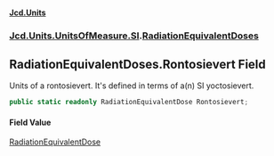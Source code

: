 #### [Jcd.Units](index.md 'index')
### [Jcd.Units.UnitsOfMeasure.SI](Jcd.Units.UnitsOfMeasure.SI.md 'Jcd.Units.UnitsOfMeasure.SI').[RadiationEquivalentDoses](Jcd.Units.UnitsOfMeasure.SI.RadiationEquivalentDoses.md 'Jcd.Units.UnitsOfMeasure.SI.RadiationEquivalentDoses')

## RadiationEquivalentDoses.Rontosievert Field

Units of a rontosievert. It's defined in terms of a(n) SI yoctosievert.

```csharp
public static readonly RadiationEquivalentDose Rontosievert;
```

#### Field Value
[RadiationEquivalentDose](Jcd.Units.UnitTypes.RadiationEquivalentDose.md 'Jcd.Units.UnitTypes.RadiationEquivalentDose')